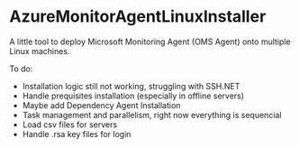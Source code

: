 # AzureMonitorAgentLinuxInstaller

A little tool to deploy Microsoft Monitoring Agent (OMS Agent) onto multiple Linux machines.

To do:
- Installation logic still not working, struggling with SSH.NET
- Handle prequisites installation (especially in offline servers)
- Maybe add Dependency Agent Installation
- Task management and parallelism, right now everything is sequencial
- Load csv files for servers
- Handle .rsa key files for login
